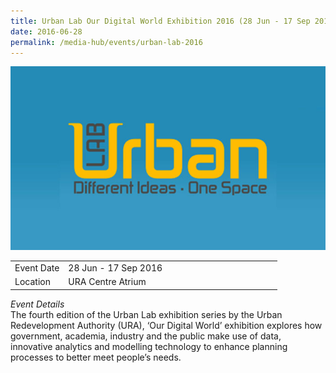 ```yaml
---
title: Urban Lab Our Digital World Exhibition 2016 (28 Jun - 17 Sep 2016)
date: 2016-06-28
permalink: /media-hub/events/urban-lab-2016
---
```


![Urban Lab 2016](/images/media-hub/events/till-2020/urban-lab-2016.jpeg)

<table style="width:100%">
  <tr>
    <td style="width:20%">Event Date</td>	
    <td style="width:80%">28 Jun - 17 Sep 2016</td>	
  </tr>
  <tr>
	<td>Location</td>
	<td>URA Centre Atrium</td>	
  </tr>
</table>	

*Event Details*<br>
The fourth edition of the Urban Lab exhibition series by the Urban Redevelopment Authority (URA), ‘Our Digital World’ exhibition explores how government, academia, industry and the public make use of data, innovative analytics and modelling technology to enhance planning processes to better meet people’s needs.